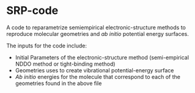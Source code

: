 # SRP-code
A code to reparametrize semiempirical electronic-structure methods to reproduce molecular geometries and *ab initio* potential energy surfaces.

The inputs for the code include:
* Initial Parameters of the electronic-structure method (semi-empirical NDDO method or tight-binding method)
* Geometries uses to create vibrational potential-energy surface
* *Ab initio* energies for the molecule that correspond to each of the geometries found in the above file
